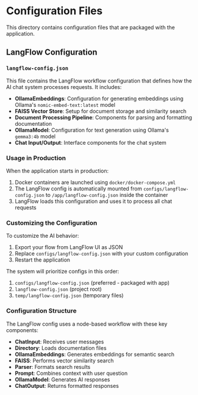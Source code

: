 # Configuration Files

This directory contains configuration files that are packaged with the application.

## LangFlow Configuration

### `langflow-config.json`

This file contains the LangFlow workflow configuration that defines how the AI chat system processes requests. It includes:

- **OllamaEmbeddings**: Configuration for generating embeddings using Ollama's `nomic-embed-text:latest` model
- **FAISS Vector Store**: Setup for document storage and similarity search
- **Document Processing Pipeline**: Components for parsing and formatting documentation
- **OllamaModel**: Configuration for text generation using Ollama's `gemma3:4b` model
- **Chat Input/Output**: Interface components for the chat system

### Usage in Production

When the application starts in production:
1. Docker containers are launched using `docker/docker-compose.yml`
2. The LangFlow config is automatically mounted from `configs/langflow-config.json` to `/app/langflow-config.json` inside the container
3. LangFlow loads this configuration and uses it to process all chat requests

### Customizing the Configuration

To customize the AI behavior:
1. Export your flow from LangFlow UI as JSON
2. Replace `configs/langflow-config.json` with your custom configuration
3. Restart the application

The system will prioritize configs in this order:
1. `configs/langflow-config.json` (preferred - packaged with app)
2. `langflow-config.json` (project root)
3. `temp/langflow-config.json` (temporary files)

### Configuration Structure

The LangFlow config uses a node-based workflow with these key components:
- **ChatInput**: Receives user messages
- **Directory**: Loads documentation files
- **OllamaEmbeddings**: Generates embeddings for semantic search
- **FAISS**: Performs vector similarity search
- **Parser**: Formats search results
- **Prompt**: Combines context with user question
- **OllamaModel**: Generates AI responses
- **ChatOutput**: Returns formatted responses 